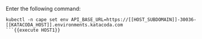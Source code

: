

Enter the following command:
```
kubectl -n cape set env API_BASE_URL=https://[[HOST_SUBDOMAIN]]-30036-[[KATACODA_HOST]].environments.katacoda.com
```{{execute HOST1}}